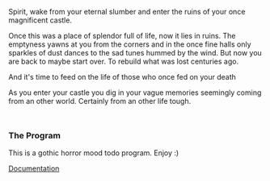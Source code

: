 <p>Spirit, wake from your eternal slumber and enter the ruins of your once magnificent castle.</p>
                <p>Once this was a place of splendor full of life, now it lies in ruins. The emptyness yawns at you from
                    the corners and in the once fine halls only sparkles of dust dances to the sad tunes hummed by the
                    wind.
                    But now you are back to maybe start over. To rebuild what was lost centuries ago.
                </p>
                <p>And it's time to feed on the life of those who once fed on your death</p>
                <p>As you enter your castle you dig in your vague memories seemingly coming from an other world.
                    Certainly from an other life tough. </p>
                <h3 style="margin-top: 50px;">The Program</h3>
                <p>This is a gothic horror mood todo program. Enjoy :)</p>
                <p><a href="https://hibou91.github.io">Documentation</a> </p>
